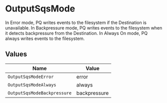 # OutputSqsMode

In Error mode, PQ writes events to the filesystem if the Destination is unavailable. In Backpressure mode, PQ writes events to the filesystem when it detects backpressure from the Destination. In Always On mode, PQ always writes events to the filesystem.


## Values

| Name                        | Value                       |
| --------------------------- | --------------------------- |
| `OutputSqsModeError`        | error                       |
| `OutputSqsModeAlways`       | always                      |
| `OutputSqsModeBackpressure` | backpressure                |